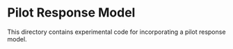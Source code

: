# Pilot Response Model

This directory contains experimental code for incorporating a pilot response model. 